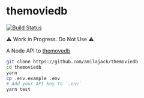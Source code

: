 themoviedb
==========

[![Build Status](https://travis-ci.org/amilajack/themoviedb.svg?branch=master)](https://travis-ci.org/amilajack/themoviedb)

⚠️ Work in Progress. Do Not Use ⚠️

A Node API to [themovedb](https://www.themoviedb.org/?language=en-US)

```bash
git clone https://github.com/amilajack/themoviedb
cd themoviedb
yarn
cp .env.example .env
# Add your API key to `.env`
yarn test
```
